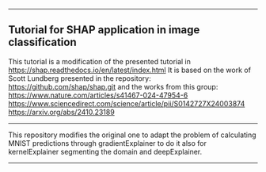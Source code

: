 -----------------------------------------------------------------------------------------------------------------
Tutorial for SHAP application in image classification
-----------------------------------------------------------------------------------------------------------------

This tutorial is a modification of the presented tutorial in https://shap.readthedocs.io/en/latest/index.html
It is based on the work of Scott Lundberg presented in the repository: https://github.com/shap/shap.git and the
works from this group: 
https://www.nature.com/articles/s41467-024-47954-6
https://www.sciencedirect.com/science/article/pii/S0142727X24003874
https://arxiv.org/abs/2410.23189

-----------------------------------------------------------------------------------------------------------------

This repository modifies the original one to adapt the problem of calculating MNIST predictions through 
gradientExplainer to do it also for kernelExplainer segmenting the domain and deepExplainer.

-----------------------------------------------------------------------------------------------------------------
